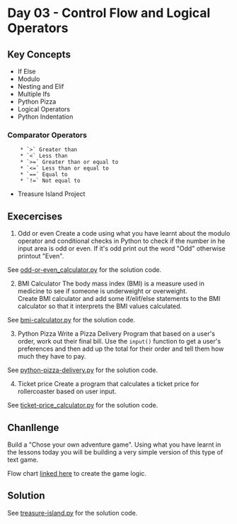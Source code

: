 # Day 03 - Control Flow and Logical Operators

## Key Concepts
  - If Else
  - Modulo
  - Nesting and Elif
  - Multiple Ifs
  - Python Pizza
  - Logical Operators
  - Python Indentation
  ### Comparator Operators
		* `>` Greater than
		* `<` Less than
		* `>=` Greater than or equal to
		* `<=` Less than or equal to
		* `==` Equal to
		* `!=` Not equal to
  - Treasure Island Project


## Execercises
1) Odd or even
Create a code using what you have learnt about the modulo operator and conditional checks in Python to check if the number in he input area is odd or even.
If it's odd print out the word "Odd" otherwise printout "Even".

See [odd-or-even_calculator.py](./odd-or-even_calculator.py) for the solution code.

2) BMI Calculator 
The body mass index (BMI) is a measure used in medicine to see if someone is underweight or overweight.  
Create BMI calculator and add some if/elif/else statements to the BMI calculator so that it interprets the BMI values calculated.

See [bmi-calculator.py](./bmi-calculator.py) for the solution code.

3) Python Pizza
Write a Pizza Delivery Program that based on a user's order, work out their final bill.
Use the `input()` function to get a user's preferences and then add up the total for their order and tell them how much they have to pay.

See [python-pizza-delivery.py](./python-pizza-delivery.py) for the solution code.

4) Ticket price
Create a program that calculates a ticket price for rollercoaster based on user input.

See [ticket-price_calculator.py](./ticket-price_calculator.py) for the solution code.

## Chanllenge
Build a "Chose your own adventure game".
Using what you have learnt in the lessons today you will be building a very simple version of this type of text game. 

Flow chart [linked here](https://www.draw.io/?lightbox=1&highlight=0000ff&edit=_blank&layers=1&nav=1&title=Treasure%20Island%20Conditional.drawio#Uhttps%3A%2F%2Fdrive.google.com%2Fuc%3Fid%3D1oDe4ehjWZipYRsVfeAx2HyB7LCQ8_Fvi%26export%3Ddownload) to create the game logic. 

## Solution
See [treasure-island.py](./treasure-island.py) for the solution code.

 